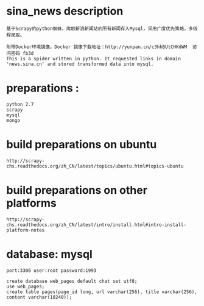 # sina_news description
	基于Scrapy的python蜘蛛，爬取新浪新闻站的所有新闻存入Mysql，采用广度优先策略，多线程爬取。

	附带Docker环境镜像。Docker 镜像下载地址：http://yunpan.cn/c3hhBUtCHKdWM  访问密码 fb3d
	This is a spider written in python. It requested links in domain 'news.sina.cn' and stored transformed data into mysql.


# preparations :
	python 2.7
	scrapy
	mysql
	mongo


# build preparations on ubuntu
	http://scrapy-chs.readthedocs.org/zh_CN/latest/topics/ubuntu.html#topics-ubuntu
# build preparations on other platforms
	http://scrapy-chs.readthedocs.org/zh_CN/latest/intro/install.html#intro-install-platform-notes
	
# database: mysql
	port:3306 user:root password:1993
	
	create database web_pages default chat set utf8;
	use web_pages;
	create table pages(page_id long, url varchar(256), title varchar(256), content varchar(10240));
